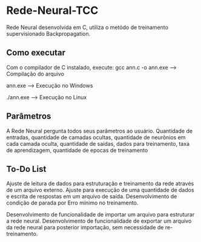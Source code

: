 # Rede-Neural-TCC

Rede Neural desenvolvida em C, utiliza o metódo de treinamento supervisionado Backpropagation.

## Como executar

Com o compilador de C instalado, execute: 
  gcc ann.c -o ann.exe   -->   Compilação do arquivo
  
  ann.exe --> Execução no Windows
  
  ./ann.exe --> Execução no Linux
  
## Parâmetros

A Rede Neural pergunta todos seus parâmetros ao usuário. Quantidade de entradas, quantidade de camadas ocultas, quantidade de neurônios em cada camada oculta, quantidade de saídas,
dados para treinamento, taxa de aprendizagem, quantidade de epocas de treinamento


## To-Do List

  Ajuste de leitura de dados para estruturação e treinamento da rede através de um arquivo externo.
  Ajuste para execução de uma quantidade de dados e escrita de respostas em um arquivo de saída.
  Desenvolvimento de condição de parada por Erro mínimo no treinamento.
  
  Desenvolvimento de funcionalidade de importar um arquivo para estruturar a rede neural.
  Desenvolvimento de funcionalidade de exportar um arquivo da rede neural para posterior importação, sem necessidade de re-treinamento.
  
